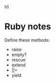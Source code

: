 h1<h1>Ruby notes</h1>

<p>Define these methods:</p>

<ul>
  <li>raise</li>
  <li>empty?</li>
  <li>rescue</li>
  <li>extend</li>
  <li>||=</li>
  <li>yield</li>
</ul>



